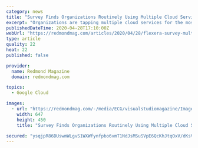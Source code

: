 ```yaml
---
category: news
title: "Survey Finds Organizations Routinely Using Multiple Cloud Services"
excerpt: "Organizations are tapping multiple cloud services for the most part, according to a recent industry study involving 750 enterprise and small-to-medium business (SMB) participants."
publishedDateTime: 2020-04-28T17:10:00Z
webUrl: "https://redmondmag.com/articles/2020/04/28/flexera-survey-multiple-cloud-services.aspx"
type: article
quality: 22
heat: 22
published: false

provider:
  name: Redmond Magazine
  domain: redmondmag.com

topics:
  - Google Cloud

images:
  - url: "https://redmondmag.com/-/media/ECG/visualstudiomagazine/Images/IntroImages2017/0417vsm_RobertsPASPnet_A.jpg"
    width: 647
    height: 450
    title: "Survey Finds Organizations Routinely Using Multiple Cloud Services"

secured: "ysqjpR86DUswmWLgvS1WXWfynfpbo6vmT1NdJsMSuSVpE6QcKhJtqOxV/dKsVu6A4CnWU/N4O8+G5NzhW2jjeXskNQQDuznKTduKZqz4Jev3Tmg71Clcv05GFN28TvVA+VIGxAPlySOhlLsse+F45V5YAsie49Kfh6ovMlSHY7gDF0eNVC0STC3zflwKL843rElwy9aMX4VHUVMFfjFK/lqIHmwSmmCnOETpX29OEHY67fEcyFO6VztDEQRA2eGBy7dF1bVwGdHJtXcZ3UEQEO+JYsn0/3BlHToWaWA2Yd5OHLLwA/qLfCYG4xudx7lrCaR/jnokNeet3XZa/yk+3Nn36NfsyuomOojoNDAuky7YEpQugHGkZ9WH1xWJ4Z9HVcngQz/aF/XPb7KQ8ihpP6l/fwXH5CJqzpayatMvXIZm7g6iaXt5rm2cuilHFQ/vRGuGr2t6wvIT8YMnKfccUaNysomgoBiE7Ob+C41alD8=;EV58+/nwsDxf9xLdecgK1w=="
---
```


